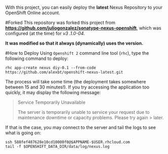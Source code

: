 With this project, you can easily deploy the **latest** Nexus Repository to your OpenShift Online account.

#Forked
This repository was forked this project from **https://github.com/juliogonzalez/sonatype-nexus-openshift**, which was configured (at the time) for *v3
.1.0-04*.

**It was modified so that it always (dynamically) uses the version.**

#How to Deploy
Using `Openshift 2` command line tool (`rhc`), type the following command to deploy:

    rhc app-create nexus diy-0.1 --from-code https://github.com/alexbt/openshift-nexus-latest.git

The process will take some time (the deployment takes somewhere between 15 and 30 minutes!). If you try accessing the application too quickly, it may display the following message:

> Service Temporarily Unavailable
> 
> The server is temporarily unable to service your request due to maintenance downtime or capacity problems. Please try again > later.

If that is the case, you may connect to the server and tail 
the logs to see what is going on:

    ssh 588fef487628e10cd10000f0@$APPNAME-$USER.rhcloud.com
    tail -f $OPENSHIFT_DATA_DIR/data/log/nexus.log
  
